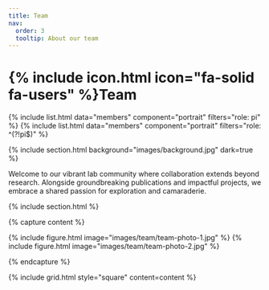 ```yaml
---
title: Team
nav:
  order: 3
  tooltip: About our team
---
```


# {% include icon.html icon="fa-solid fa-users" %}Team


{% include list.html data="members" component="portrait" filters="role: pi" %}
{% include list.html data="members" component="portrait" filters="role: ^(?!pi$)" %}

{% include section.html background="images/background.jpg" dark=true %}

Welcome to our vibrant lab community where collaboration extends beyond research. 
Alongside groundbreaking publications and impactful projects, we embrace a shared 
passion for exploration and camaraderie.

{% include section.html %}

{% capture content %}

{% include figure.html image="images/team/team-photo-1.jpg" %}
{% include figure.html image="images/team/team-photo-2.jpg" %}

{% endcapture %}

{% include grid.html style="square" content=content %}
